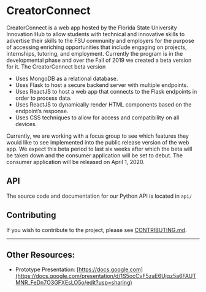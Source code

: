 # CreatorConnect

CreatorConnect is a web app hosted by the Florida State University Innovation Hub to allow students with technical and innovative skills to advertise their skills to the FSU community and employers for the purpose of accessing enriching opportunities that include engaging on projects, internships, tutoring, and employment. Currently the program is in the developmental phase and over the Fall of 2019 we created a beta version for it. The CreatorConnect beta version 

* Uses MongoDB as a relational database.
* Uses Flask to host a secure backend server with multiple endpoints.
* Uses ReactJS to host a web app that connects to the Flask endpoints in order to process data.
* Uses ReactJS to dynamically render HTML components based on the endpoint’s response. 
* Uses CSS techniques to allow for access and compatibility on all devices.

Currently, we are working with a focus group to see which features they would like to see implemented into the public release version of the web app. We expect this beta period to last six weeks after which the beta will be taken down and the consumer application will be set to debut. The consumer application will be released on April 1, 2020.


## API

The source code and documentation for our Python API is located in `api/`

## Contributing

If you wish to contribute to the project, please see [CONTRIBUTING.md](https://github.com/FSUInnovationHub/CreatorConnect/blob/develop/CONTRIBUTING.md).

-----

## Other Resources:

- Prototype Presentation: [https://docs.google.com](https://docs.google.com/presentation/d/1S5ocCvF5zaE6Ujqz5a6FAUTMNR_FeDn7O3GFXEsLO5o/edit?usp=sharing)


